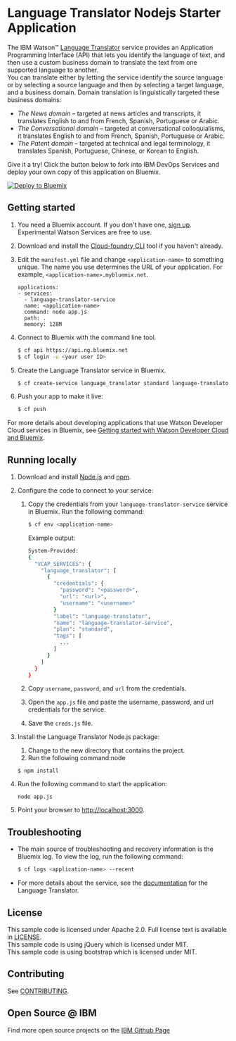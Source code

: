# Language Translator Nodejs Starter Application

  The IBM Watson&trade; [Language Translator][service_url] service provides an Application Programming Interface (API) that lets you identify the language of text, and then use a custom business domain to translate the text from one supported language to another.  
  You can translate either by letting the service identify the source language or by selecting a source language and then by selecting a target language, and a business domain. Domain translation is linguistically targeted these business domains:
  *  *The News domain* – targeted at news articles and transcripts, it translates English to and from French, Spanish, Portuguese or Arabic.
  *  *The Conversational domain* – targeted at conversational colloquialisms, it translates English to and from French, Spanish, Portuguese or Arabic.
  *  *The Patent domain* – targeted at technical and legal terminology, it translates Spanish, Portuguese, Chinese, or Korean to English.

Give it a try! Click the button below to fork into IBM DevOps Services and deploy your own copy of this application on Bluemix.

[![Deploy to Bluemix](https://bluemix.net/deploy/button.png)](https://bluemix.net/deploy?repository=https://github.com/watson-developer-cloud/language-translator-nodejs)

## Getting started

1. You need a Bluemix account. If you don't have one, [sign up][sign_up]. Experimental Watson Services are free to use.

1. Download and install the [Cloud-foundry CLI][cloud_foundry] tool if you haven't already.

1. Edit the `manifest.yml` file and change `<application-name>` to something unique. The name you use determines the URL of your application. For example, `<application-name>.mybluemix.net`.

    ```
    applications:
    - services:
      - language-translator-service
      name: <application-name>
      command: node app.js
      path: .
      memory: 128M
    ```

1. Connect to Bluemix with the command line tool.

    ```sh
    $ cf api https://api.ng.bluemix.net
    $ cf login -u <your user ID>
    ```

1. Create the Language Translator service in Bluemix.

    ```sh
    $ cf create-service language_translator standard language-translator-service
    ```

1. Push your app to make it live:

    ```sh
    $ cf push
    ```

  For more details about developing applications that use Watson Developer Cloud services in Bluemix, see [Getting started with Watson Developer Cloud and Bluemix][getting_started].


## Running locally
1. Download and install [Node.js](http://nodejs.org/) and [npm](https://www.npmjs.com/).

1. Configure the code to connect to your service:

    1. Copy the credentials from your `language-translator-service` service in Bluemix. Run the following command:

        ```sh
        $ cf env <application-name>
        ```

        Example output:

        ```sh
        System-Provided:
        {
          "VCAP_SERVICES": {
            "language_translator": [
              {
                "credentials": {
                  "password": "<password>",
                  "url": "<url>",
                  "username": "<username>"
                }
                "label": "language-translator",
                "name": "language-translator-service",
                "plan": "standard",
                "tags": [
                  ...
                ]
              }
            ]
          }
        }
        ```

    1. Copy `username`, `password`, and `url` from the credentials.
    1. Open the `app.js` file and paste the username, password, and url credentials for the service.
    1. Save the `creds.js` file.


1. Install the Language Translator Node.js package:
    1. Change to the new directory that contains the project.
    2. Run the following command:node

    ```node
    $ npm install
    ```

1. Run the following command to start the application:

    ```node
    node app.js
    ```

1. Point your browser to [http://localhost:3000](http://localhost:3000).


## Troubleshooting

* The main source of troubleshooting and recovery information is the Bluemix log. To view the log, run the following command:

  ```sh
  $ cf logs <application-name> --recent
  ```

* For more details about the service, see the [documentation][docs] for the Language Translator.

## License

  This sample code is licensed under Apache 2.0. Full license text is available in [LICENSE](LICENSE).  
  This sample code is using jQuery which is licensed under MIT.  
  This sample code is using bootstrap which is licensed under MIT.

## Contributing

  See [CONTRIBUTING](CONTRIBUTING.md).

## Open Source @ IBM
  Find more open source projects on the [IBM Github Page](http://ibm.github.io/)

[cloud_foundry]: https://github.com/cloudfoundry/cli
[service_url]: http://www.ibm.com/smarterplanet/us/en/ibmwatson/developercloud/language-translation.html
[getting_started]: https://www.youtube.com/watch?v=X95CMuQys-g
[sign_up]: https://apps.admin.ibmcloud.com/manage/trial/bluemix.html?cm_mmc=WatsonDeveloperCloud-_-LandingSiteGetStarted-_-x-_-CreateAnAccountOnBluemixCLI
[docs]: http://www.ibm.com/smarterplanet/us/en/ibmwatson/developercloud/doc/language-translation
